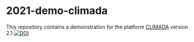 # 2021-demo-climada

This repository contains a demonstration for the platform [CLIMADA](https://github.com/CLIMADA-project/climada_python) 
version 2.1 [![DOI](https://zenodo.org/badge/DOI/10.5281/zenodo.4699962.svg)](https://doi.org/10.5281/zenodo.4699962)

